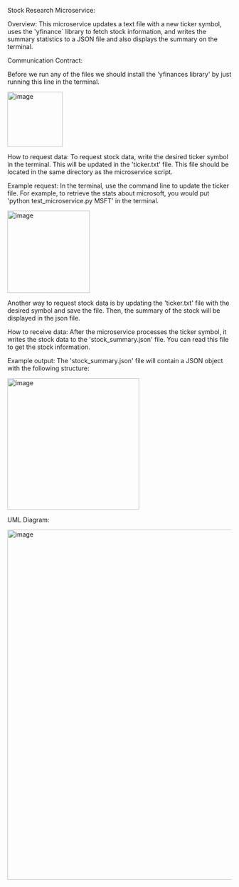 Stock Research Microservice:

Overview:
This microservice updates a text file with a new ticker symbol, uses the 'yfinance` library to fetch stock information, and writes the summary statistics to a JSON file and also displays the summary on the terminal.

Communication Contract:

Before we run any of the files we should install the 'yfinances library' by just running this line in the terminal.

<img width="124" alt="image" src="https://github.com/user-attachments/assets/88e905f7-7969-4c57-9470-5be5bf0e3860">


How to request data:
To request stock data, write the desired ticker symbol in the terminal. This will be updated in the 'ticker.txt' file. This file should be located in the same directory as the microservice script.

Example request: In the terminal, use the command line to update the ticker file. 
                 For example, to retrieve the stats about microsoft, you would put 'python test_microservice.py MSFT' in the terminal.

<img width="185" alt="image" src="https://github.com/user-attachments/assets/0193a901-e8b2-4b47-aefe-c05033384af0">

Another way to request stock data is by updating the 'ticker.txt' file with the desired symbol and save the file. Then, the summary of the stock will be displayed in the json file.

How to receive data:
After the microservice processes the ticker symbol, it writes the stock data to the 'stock_summary.json' file. You can read this file to get the stock information.

Example output: The 'stock_summary.json' file will contain a JSON object with the following structure:


<img width="296" alt="image" src="https://github.com/user-attachments/assets/c75c18e4-7d0f-4256-a80d-25153746d781">




UML Diagram:


<img width="788" alt="image" src="https://github.com/user-attachments/assets/e0a49470-5703-4217-9cee-ad99d2d47b41">


